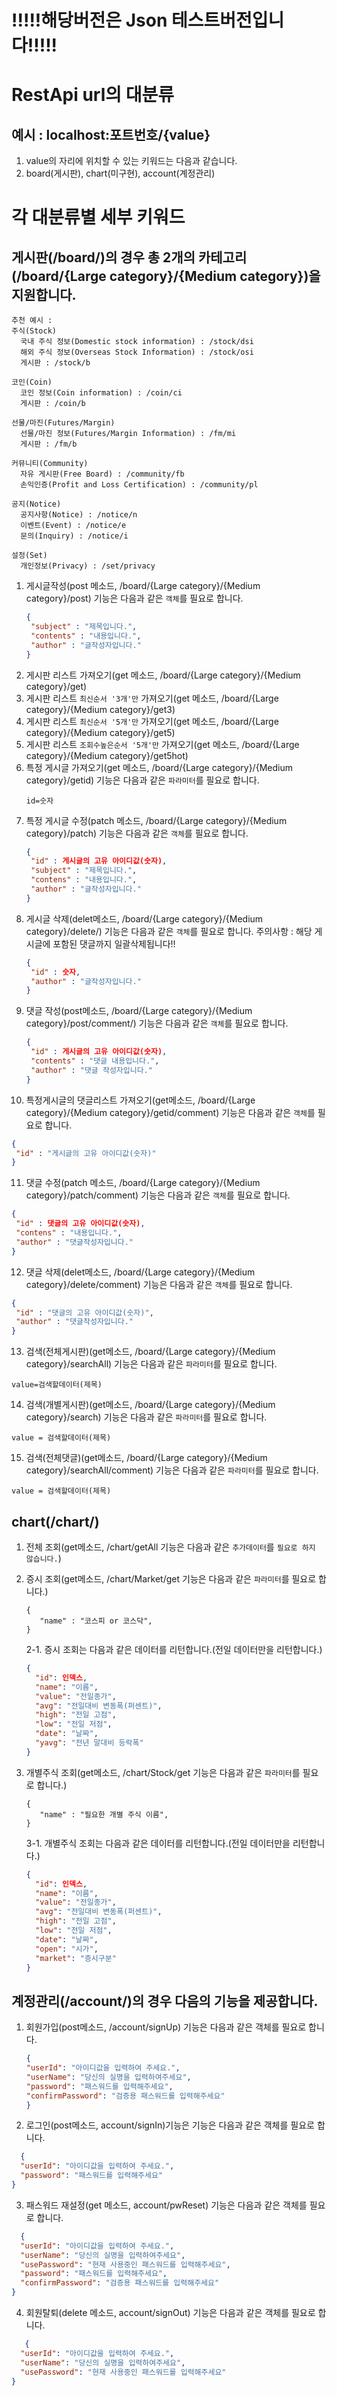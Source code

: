 <h1> !!!!!해당버전은 Json 테스트버전입니다!!!!!</h1>

<h1> RestApi url의 대분류</h1>
<h2> 예시 : localhost:포트번호/{value}</h2>

1. value의 자리에 위치할 수 있는 키워드는 다음과 같습니다.
2. board(게시판), chart(미구현), account(계정관리)

<h1> 각 대분류별 세부 키워드 </h1>

<h2> 게시판(/board/)의 경우 총 2개의 카테고리(/board/{Large category}/{Medium category})을 지원합니다.</h2>

    추천 예시 : 
    주식(Stock) 
      국내 주식 정보(Domestic stock information) : /stock/dsi
      해외 주식 정보(Overseas Stock Information) : /stock/osi
      게시판 : /stock/b

    코인(Coin) 
      코인 정보(Coin information) : /coin/ci
      게시판 : /coin/b

    선물/마진(Futures/Margin)
      선물/마진 정보(Futures/Margin Information) : /fm/mi
      게시판 : /fm/b

    커뮤니티(Community)
      자유 게시판(Free Board) : /community/fb
      손익인증(Profit and Loss Certification) : /community/pl

    공지(Notice)
      공지사항(Notice) : /notice/n
      이벤트(Event) : /notice/e
      문의(Inquiry) : /notice/i

    설정(Set)
      개인정보(Privacy) : /set/privacy

1. 게시글작성(post 메소드, /board/{Large category}/{Medium category}/post) 기능은 다음과 같은 ```객체```를 필요로 합니다.
   ```JSON
   {
    "subject" : "제목입니다.",
    "contents" : "내용입니다.",
    "author" : "글작성자입니다."
   }
   ```
2. 게시판 리스트 가져오기(get 메소드, /board/{Large category}/{Medium category}/get)
3. 게시판 리스트 ```최신순서 '3개'만``` 가져오기(get 메소드, /board/{Large category}/{Medium category}/get3)
4. 게시판 리스트 ```최신순서 '5개'만``` 가져오기(get 메소드, /board/{Large category}/{Medium category}/get5)
5. 게시판 리스트 ```조회수높은순서 '5개'만``` 가져오기(get 메소드, /board/{Large category}/{Medium category}/get5hot)
6. 특정 게시글 가져오기(get 메소드, /board/{Large category}/{Medium category}/getid) 기능은 다음과 같은 ```파라미터```를 필요로 합니다.
   ```
   id=숫자
   ```
7. 특정 게시글 수정(patch 메소드, /board/{Large category}/{Medium category}/patch) 기능은 다음과 같은 ```객체```를 필요로 합니다.
   ````JSON
   {
    "id" : 게시글의 고유 아이디값(숫자),
    "subject" : "제목입니다.",
    "contens" : "내용입니다.",
    "author" : "글작성자입니다."
   }
   ````
8. 게시글 삭제(delet메소드, /board/{Large category}/{Medium category}/delete/) 기능은 다음과 같은 ```객체```를 필요로 합니다.
   주의사항 : 해당 게시글에 포함된 댓글까지 일괄삭제됩니다!!
   ````JSON
   {
    "id" : 숫자,
    "author" : "글작성자입니다."
   }
   ````
9. 댓글 작성(post메소드, /board/{Large category}/{Medium category}/post/comment/) 기능은 다음과 같은 ```객체```를 필요로 합니다.
   ````JSON
   {
    "id" : 게시글의 고유 아이디값(숫자),
    "contents" : "댓글 내용입니다.",
    "author" : "댓글 작성자입니다."
   }
   ````
10. 특정게시글의 댓글리스트 가져오기(get메소드, /board/{Large category}/{Medium category}/getid/comment) 기능은 다음과 같은 ```객체```를 필요로 합니다.
   ````JSON
   {
    "id" : "게시글의 고유 아이디값(숫자)"
   }
   ````
11. 댓글 수정(patch 메소드, /board/{Large category}/{Medium category}/patch/comment) 기능은 다음과 같은 ```객체```를 필요로 합니다.
   ````JSON
   {
    "id" : 댓글의 고유 아이디값(숫자),
    "contens" : "내용입니다.",
    "author" : "댓글작성자입니다."
   }
   ````
12. 댓글 삭제(delet메소드, /board/{Large category}/{Medium category}/delete/comment) 기능은 다음과 같은 ```객체```를 필요로 합니다.
   ````JSON
   {
    "id" : "댓글의 고유 아이디값(숫자)",
    "author" : "댓글작성자입니다."
   }
   ````
13. 검색(전체게시판)(get메소드, /board/{Large category}/{Medium category}/searchAll) 기능은 다음과 같은 ```파라미터```를 필요로 합니다.
   ```
   value=검색할데이터(제목)
   ```
14. 검색(개별게시판)(get메소드, /board/{Large category}/{Medium category}/search) 기능은 다음과 같은 ```파라미터```를 필요로 합니다.
   ```
   value = 검색할데이터(제목)
   ```
15. 검색(전체댓글)(get메소드, /board/{Large category}/{Medium category}/searchAll/comment) 기능은 다음과 같은 ```파라미터```를 필요로 합니다.
   ```
   value = 검색할데이터(제목)
   ```

<h2> chart(/chart/) </h2>

1. 전체 조회(get메소드, /chart/getAll 기능은 다음과 같은 ```추가데이터```를 ```필요로 하지 않습니다.```)

2. 증시 조회(get메소드, /chart/Market/get 기능은 다음과 같은 ```파라미터```를 필요로 합니다.)
   ````
   {
      "name" : "코스피 or 코스닥",
   }
   ````
   2-1. 증시 조회는 다음과 같은 데이터를 리턴합니다.(전일 데이터만을 리턴합니다.)
      ```JSON
      {
        "id": 인덱스,
        "name": "이름",
        "value": "전일종가",
        "avg": "전일대비 변동폭(퍼센트)",
        "high": "전일 고점",
        "low": "전일 저점",
        "date": "날짜",
        "yavg": "전년 말대비 등락폭"
      }
      ```
3. 개별주식 조회(get메소드, /chart/Stock/get 기능은 다음과 같은 ```파라미터```를 필요로 합니다.)
   ````
   {
      "name" : "필요한 개별 주식 이름",
   }
   ````
   3-1. 개별주식 조회는 다음과 같은 데이터를 리턴합니다.(전일 데이터만을 리턴합니다.)
      ```JSON
      {
        "id": 인덱스,
        "name": "이름",
        "value": "전일종가",
        "avg": "전일대비 변동폭(퍼센트)",
        "high": "전일 고점",
        "low": "전일 저점",
        "date": "날짜",
        "open": "시가",
        "market": "증시구분"
      }
      ```

<h2> 계정관리(/account/)의 경우 다음의 기능을 제공합니다. </h2>

1. 회원가입(post메소드, /account/signUp) 기능은 다음과 같은 객체를 필요로 합니다.

   ```JSON
   {
   "userId": "아이디값을 입력하여 주세요.",
   "userName": "당신의 실명을 입력하여주세요",
   "password": "패스워드를 입력해주세요",
   "confirmPassword": "검증용 패스워드를 입력해주세요"
   }
   ```


2. 로그인(post메소드, account/signIn)기능은 기능은 다음과 같은 객체를 필요로 합니다.

````JSON
  {
  "userId": "아이디값을 입력하여 주세요.",
  "password": "패스워드를 입력해주세요"
}
````

3. 패스워드 재설정(get 메소드, account/pwReset) 기능은 다음과 같은 객체를 필요로 합니다.

````JSON
  {
  "userId": "아이디값을 입력하여 주세요.",
  "userName": "당신의 실명을 입력하여주세요",
  "usePassword": "현재 사용중인 패스워드를 입력해주세요",
  "password": "패스워드를 입력해주세요",
  "confirmPassword": "검증용 패스워드를 입력해주세요"
}
````

4. 회원탈퇴(delete 메소드, account/signOut) 기능은 다음과 같은 객체를 필요로 합니다.

````JSON
   {
  "userId": "아이디값을 입력하여 주세요.",
  "userName": "당신의 실명을 입력하여주세요",
  "usePassword": "현재 사용중인 패스워드를 입력해주세요"
}
````